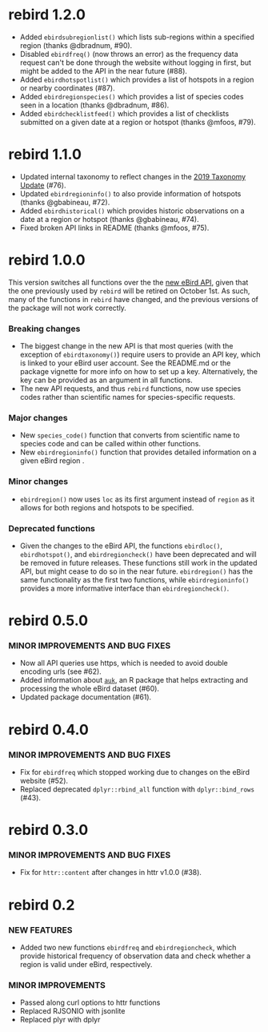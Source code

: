 rebird 1.2.0
===================

- Added `ebirdsubregionlist()` which lists sub-regions within a specified region (thanks @dbradnum, #90).
- Disabled `ebirdfreq()` (now throws an error) as the frequency data request can't be done through the website without logging in first, but might be added to the API in the near future (#88).
- Added `ebirdhotspotlist()` which provides a list of hotspots in a region or nearby coordinates (#87).
- Added `ebirdregionspecies()` which provides a list of species codes seen in a location (thanks @dbradnum, #86).
- Added `ebirdchecklistfeed()` which provides a list of checklists submitted on a given date at a region or hotspot (thanks @mfoos, #79).

rebird 1.1.0
===================

* Updated internal taxonomy to reflect changes in the [2019 Taxonomy Update](https://ebird.org/news/2019-ebird-taxonomy-update) (#76). 
* Updated `ebirdregioninfo()` to also provide information of hotspots (thanks @gbabineau, #72).
* Added `ebirdhistorical()` which provides historic observations on a date at a region or hotspot (thanks @gbabineau, #74).
* Fixed broken API links in README (thanks @mfoos, #75).

rebird 1.0.0
===================

This version switches all functions over the the [new eBird API](https://documenter.getpostman.com/view/664302/S1ENwy59?version=latest), given that the one previously used by `rebird` will be retired on October 1st. As such, many of the functions in `rebird` have changed, and the previous versions of the package will not work correctly.

### Breaking changes

* The biggest change in the new API is that most queries (with the exception of `ebirdtaxonomy()`) require users to provide an API key, which is linked to your eBird user account. See the README.md or the package vignette for more info on how to set up a key. Alternatively, the key can be provided as an argument in all functions.
* The new API requests, and thus `rebird` functions, now use species codes rather than scientific names for species-specific requests.

### Major changes

* New `species_code()` function that converts from scientific name to species code and can be called within other functions.
* New  `ebirdregioninfo()` function that provides detailed information on a given eBird region .

### Minor changes

* `ebirdregion()` now uses `loc` as its first argument instead of `region` as it allows for both regions and hotspots to be specified.

### Deprecated functions

* Given the changes to the eBird API, the functions `ebirdloc()`, `ebirdhotspot()`, and `ebirdregioncheck()` have been deprecated and will be removed in future releases. These functions still work in the updated API, but might cease to do so in the near future. `ebirdregion()` has the same functionality as the first two functions, while `ebirdregioninfo()` provides a more informative interface than `ebirdregioncheck()`.

rebird 0.5.0
===================

### MINOR IMPROVEMENTS AND BUG FIXES

* Now all API queries use https, which is needed to avoid double encoding urls (see #62).
* Added information about [`auk`](https://github.com/CornellLabofOrnithology/auk), an R package that helps extracting and processing the whole eBird dataset (#60).
* Updated package documentation (#61).

rebird 0.4.0
===================

### MINOR IMPROVEMENTS AND BUG FIXES

* Fix for `ebirdfreq` which stopped working due to changes on the eBird website (#52).
* Replaced deprecated `dplyr::rbind_all` function with `dplyr::bind_rows` (#43).

rebird 0.3.0
===================

### MINOR IMPROVEMENTS AND BUG FIXES

* Fix for `httr::content` after changes in httr v1.0.0 (#38).

rebird 0.2
===================

### NEW FEATURES

* Added two new functions `ebirdfreq` and `ebirdregioncheck`, which provide historical frequency of observation data and check whether a region is valid under eBird, respectively.

### MINOR IMPROVEMENTS

* Passed along curl options to httr functions
* Replaced RJSONIO with jsonlite
* Replaced plyr with dplyr

